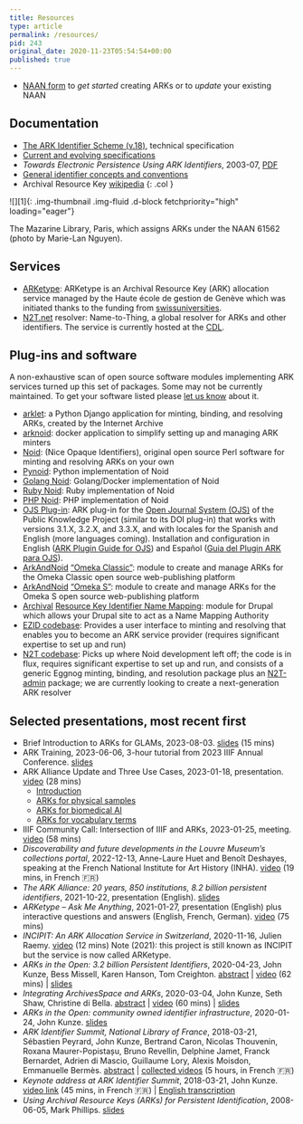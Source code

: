 ```yaml
---
title: Resources
type: article
permalink: /resources/
pid: 243
original_date: 2020-11-23T05:54:54+00:00
published: true
---
```



-   [NAAN form] to *get started* creating ARKs or to *update* your existing
    NAAN

## Documentation

<div class="row" markdown=1>

-   [The ARK Identifier Scheme (v.18)], technical specification
-   [Current and evolving specifications]
-   *Towards Electronic Persistence Using ARK Identifiers*, 2003-07, [PDF]
-   [General identifier concepts and conventions]
-   Archival Resource Key [wikipedia]
{: .col }

<div class="col" markdown=1>
![][1]{: .img-thumbnail .img-fluid .d-block fetchpriority="high" loading="eager"}

The Mazarine Library, Paris, which assigns ARKs under the NAAN 61562 (photo by
Marie-Lan Nguyen).
</div>

</div>


## Services

-   [ARKetype][]: ARKetype is an Archival Resource Key (ARK) allocation
    service managed by the Haute école de gestion de Genève which was
    initiated thanks to the funding from [swissuniversities].
-   [N2T.net] resolver: Name-to-Thing, a global resolver for ARKs and other
    identifiers. The service is currently hosted at the [CDL].

## Plug-ins and software

A non-exhaustive scan of open source software modules implementing ARK
services turned up this set of packages. Some may not be currently maintained.
To get your software listed please [let us know] about it.

-   [arklet][]: a Python Django application for minting, binding, and
    resolving ARKs, created by the Internet Archive
-   [arknoid][]: docker application to simplify setting up and managing ARK
    minters
-   [Noid][]: (Nice Opaque Identifiers), original open source Perl software
    for minting and resolving ARKs on your own
-   [Pynoid][]: Python implementation of Noid
-   [Golang Noid][]: Golang/Docker implementation of Noid
-   [Ruby Noid][]: Ruby implementation of Noid
-   [PHP Noid][]: PHP implementation of Noid
-   [OJS Plug-in][]: ARK plug-in for the [Open Journal System (OJS)] of the
    Public Knowledge Project (similar to its DOI plug-in) that works with
    versions 3.1.X, 3.2.X, and 3.3.X, and with locales for the Spanish and
    English (more languages coming). Installation and configuration in English
    ([ARK Plugin Guide for OJS]) and Español ([Guia del Plugin ARK para OJS]).
-   [ArkAndNoid][] [“Omeka Classic”][ArkAndNoid]: module to create and manage
    ARKs for the Omeka Classic open source web-publishing platform
-   [ArkAndNoid][2] [“Omeka S”][2]: module to create and manage ARKs for the
    Omeka S open source web-publishing platform
-   [Archival][] [Resource Key Identifier Name Mapping][Archival]: module for
    Drupal which allows your Drupal site to act as a Name Mapping Authority
-   [EZID codebase][]: Provides a user interface to minting and resolving that
    enables you to become an ARK service provider (requires significant
    expertise to set up and run)
-   [N2T codebase][]: Picks up where Noid development left off; the code is in
    flux, requires significant expertise to set up and run, and consists of a
    generic Eggnog minting, binding, and resolution package plus an
    [N2T-admin] package; we are currently looking to create a next-generation
    ARK resolver

## Selected presentations, most recent first

-   Brief Introduction to ARKs for GLAMs, 2023-08-03. [slides] (15 mins)
-   ARK Training, 2023-06-06, 3-hour tutorial from 2023 IIIF Annual
    Conference. [slides][3]
-   ARK Alliance Update and Three Use Cases, 2023-01-18, presentation. [video]
    (28 mins)
    -   [Introduction]
    -   [ARKs for physical samples]
    -   [ARKs for biomedical AI]
    -   [ARKs for vocabulary terms]
-   IIIF Community Call: Intersection of IIIF and ARKs, 2023-01-25, meeting.
    [video][4] (58 mins)
-   *Discoverability and future developments in the Louvre Museum’s
    collections portal*, 2022-12-13, Anne-Laure Huet and Benoît Deshayes,
    speaking at the French National Institute for Art History (INHA).
    [video][5] (19 mins, in French 🇫🇷)
-   *The ARK Alliance: 20 years, 850 institutions, 8.2 billion persistent
    identifiers*, 2021-10-22, presentation (English). [slides][6]
-   *ARKetype – Ask Me Anything*, 2021-01-27, presentation (English) plus
    interactive questions and answers (English, French, German). [video][7]
    (75 mins)
-   *INCIPIT: An ARK Allocation Service in Switzerland*, 2020-11-16, Julien
    Raemy. [video][8] (12 mins) Note (2021): this project is still known as
    INCIPIT but the service is now called ARKetype.
-   *ARKs in the Open: 3.2 billion Persistent Identifiers*, 2020-04-23, John
    Kunze, Bess Missell, Karen Hanson, Tom Creighton. [abstract] \| [video][9]
    (62 mins) \| [slides][10]
-   *Integrating ArchivesSpace and ARKs*, 2020-03-04, John Kunze, Seth Shaw,
    Christine di Bella. [abstract][11] \| [video][12] (60 mins) \|
    [slides][13]
-   *ARKs in the Open: community owned identifier infrastructure*, 2020-01-24,
    John Kunze. [slides][14]
-   *ARK Identifier Summit, National Library of France*, 2018-03-21, Sébastien
    Peyrard, John Kunze, Bertrand Caron, Nicolas Thouvenin, Roxana
    Maurer-Popistașu, Bruno Revellin, Delphine Jamet, Franck Bernardet, Adrien
    di Mascio, Guillaume Lory, Alexis Moisdon, Emmanuelle Bermès.
    [abstract][15] \| [collected videos] (5 hours, in French 🇫🇷)
-   *Keynote address at ARK Identifier Summit*, 2018-03-21, John Kunze. [video
    link] (45 mins, in French 🇫🇷) \| [English transcription]
-   *Using Archival Resource Keys (ARKs) for Persistent Identification*,
    2008-06-05, Mark Phillips. [slides][16]

[NAAN form]: https://goo.gl/forms/bmckLSPpbzpZ5dix1
[The ARK Identifier Scheme (v.18)]: assets/documents/2023/04/ark-18-arksorg.pdf
[Current and evolving specifications]: /specs/
[PDF]: https://n2t.net/e/Towards_Electronic_Persistence_Using_ARK_Identifiers.pdf
[General identifier concepts and conventions]: /about/identifier-concepts-and-conventions/
[wikipedia]: http://en.wikipedia.org/wiki/Archival_Resource_Key
[1]: assets/images/pages/resources/1089px-Salle_de_lecture_de_la_Bibliotheque_Mazarine_Paris_n1.jpg
[ARKetype]: https://www.arketype.ch/
[swissuniversities]: https://www.swissuniversities.ch
[N2T.net]: http://n2t-dev.n2t.net/
[CDL]: https://cdlib.org/
[let us know]: /contact-us
[arklet]: https://github.com/internetarchive/arklet
[arknoid]: https://github.com/jkunze/docker-arknoid
[Noid]: http://n2t.net/e/noid.html
[Pynoid]: https://github.com/no-reply/pynoid
[Golang Noid]: https://github.com/ndlib/noids
[Ruby Noid]: https://github.com/ruby-microservices/noid
[PHP Noid]: https://github.com/Daniel-KM/Noid4Php/blob/master/noid
[OJS Plug-in]: https://github.com/yasielpv/pkp-ark-pubid
[Open Journal System (OJS)]: https://pkp.sfu.ca/ojs/
[ARK Plugin Guide for OJS]: https://github.com/yasielpv/pkp-ark-pubid/files/8398101/ARK.plugin.guide.for.OJS.pdf
[Guia del Plugin ARK para OJS]: https://github.com/yasielpv/pkp-ark-pubid/files/8398100/Guia.del.plugin.ARK.para.OJS.pdf
[ArkAndNoid]: https://github.com/Daniel-KM/ArkAndNoid4Omeka
[2]: https://github.com/Daniel-KM/Omeka-S-module-Ark
[Archival]: http://www.drupal.org/project/ark/
[EZID codebase]: https://github.com/CDLUC3/ezid
[N2T codebase]: https://github.com/jkunze/n2t-eggnog
[N2T-admin]: https://github.com/jkunze/n2t-admin
[slides]: assets/documents/2023/08/ARK-intro-for-GLAMs-2023-slides-15-mins-version.pdf
[3]: assets/documents/2023/06/ARK-Training-Tutorial-IIIF-2023-slides.pdf
[video]: https://youtu.be/7HYYR0tGGcw
[Introduction]: https://youtu.be/7HYYR0tGGcw?t=0
[ARKs for physical samples]: https://youtu.be/7HYYR0tGGcw?t=259
[ARKs for biomedical AI]: https://youtu.be/7HYYR0tGGcw?t=542
[ARKs for vocabulary terms]: https://youtu.be/7HYYR0tGGcw?t=1351
[4]: https://www.youtube.com/watch?v=it5LA3VRXpE
[5]: https://www.youtube.com/watch?v=oYC3HHsb0Ks
[6]: https://www.slideshare.net/jakkbl/the-ark-alliance-20-years-850-institutions-82-billion-persistent-identifiers-20211022
[7]: https://vimeo.com/505177383
[8]: https://www.youtube.com/watch?v=giw9stetjy8&list=PLjev6DgUn5W-TOz3Aoli77tiT1T5HsIRa&index=61
[abstract]: https://www.cni.org/topics/identity-management/arks-in-the-open-3-2-billion-persistent-identifiers
[9]: https://vimeo.com/412227303
[10]: https://docs.google.com/presentation/d/1UoEb0O8IsLXWta46GLS0d3NjK-RJcVbP2DeleB2yTKU/edit?usp=sharing
[11]: https://archivesspace.org/archives/5930
[12]: https://youtu.be/Rt_tZHb1kiA
[13]: https://archivesspace.org/wp-content/uploads/2020/02/ARKs-and-ArchivesSpace-2020-03-04-webinar.pdf
[14]: https://wiki.lyrasis.org/download/attachments/90979116/aito.pdf?version=1&modificationDate=1548711589415&api=v2
[15]: https://www.cdlib.org/cdlinfo/2018/01/26/ark-identifier-summit-at-the-national-library-of-france-21-march-2018/
[collected videos]: https://www.bnf.fr/fr/sommet-international-ark-journee-detude-et-dechanges-sur-lidentifiant-ark-archival-resource-key
[video link]: https://www.youtube.com/watch?v=vYYYUIokwPM&t=134s
[English transcription]: assets/documents/2021/11/The-Covenant-of-the-ARK-en.pdf
[16]: https://digital.library.unt.edu/ark:/67531/metadc28359/
